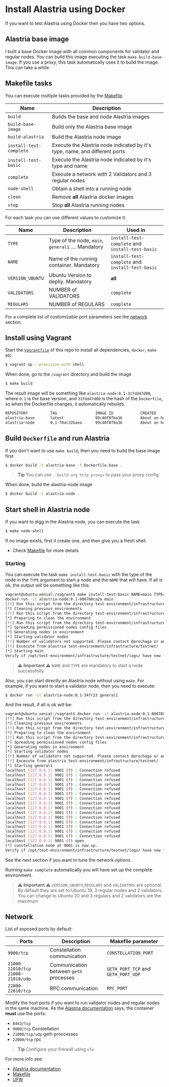 # Install Alastria using Docker
If you want to test Alastria using Docker then you have two options.

## Alastria base image
I built a base Docker image with all common components for validator and regular nodes. You can build this image
executing the task `make build-base-image`. If you use a proxy, this task automatically uses it to build the image.
This can take a while.

## Makefile tasks
You can execute multiple tasks provided by the [Makefile](Makefile).

| **Name**                	| **Description**                                                              	|
|-------------------------	|------------------------------------------------------------------------------	|
| `build`                 	| Builds the base and node Alastria images                                     	|
| `build-base-image`      	| Build only the Alastria base image                                           	|
| `build-alastria`        	| Build the Alastria node image                                                	|
| `install-test-complete` 	| Execute the Alastria node indicated by it's type, name, and different ports 	|
| `install-test-basic`    	| Execute the Alastria node indicated by it's type and name                    	|
| `complete`            	| Execute a network with 2 Validators and 3 regular nodes                   	|
| `node-shell`            	| Obtain a shell into a running node                                           	|
| `clean`                   | Remove **all** Alastria docker images                                         |
| `stop`                    | Stop **all** Alastria running nodes                                           |

For each task you can use different values to customize it:

| **Name** 	            | **Description**                                     	| **Used in**                                      	|
|--------------------	|-----------------------------------------------------	|--------------------------------------------------	|
| `TYPE`   	            | Type of the node, `main`, `general1` .... Mandatory 	| `install-test-complete` and `install-test-basic` 	|
| `NAME`   	            | Name of the running container. Mandatory            	| `install-test-complete` and `install-test-basic` 	|
| `VERSION_UBUNTU`   	| Ubuntu Version to depliy. Mandatory                  	|                       **all**                   	|
| `VALIDATORS`      	| NUMBER of VALIDATORS                               	|  `complete`                                     	|
| `REGULARS   `      	| NUMBER of REGULARS                                	|  `complete`                                     	|

For a complete list of customizable port parameters see the [network](#network) section.


## Install using Vagrant
Start the [`Vagrantfile`](Vagrantfile) of this repo to install all dependencies, `docker`, `make` etc.

```bash
$ vagrant up --provision-with shell
```
When done, go to the `/vagrant` directory and build the image

```bash
$ make build
```
The result image will be something like `alastria-node:0.1-31fdd47d00`, where `0.1` is the base version, and `31fdd47d00` is the
hash of the `Dockerfile`, so when the Dockerfile changes, it automatically rebuilds.

```bash
REPOSITORY          TAG                 IMAGE ID            CREATED             SIZE
alastria-base       latest              99c40f8fba36        About an hour ago   1.97GB
alastria-node       0.1-f0ac32baea      99c40f8fba36        About an hour ago   1.97GB
```

## Build `Dockerfile` and run Alastria
If you don't want to use `make build`, then you need to build the base image first

```bash
$ docker build -t alastria-base -f Dockerfile.base .
```
> **Tip** You can use `--build-arg http_proxy=` to pass your proxy config 

When done, build the alastria-node image
```bash
$ docker build -t alastria-node .
```

## Start shell in Alastria node
If you want to digg in the Alastria node, you can execute the task
```bash
$ make node-shell
```
If no image exists, first it create one, and then give you a fresh shell.
* Check [Makefile](Makefile) for more details

### Starting
You can execute the task `make install-test-basic` with the type of the node in the `TYPE` argument to start a node and the `NAME` that will have. If all is ok, the output will be something like this:
```bash
vagrant@ubuntu-xenial:/vagrant$ make install-test-basic NAME=main TYPE=main
docker run -it alastria-node:0.1-800760ca2a main
[!!] Run this script from the directory test-environment/infrastructure/testnet/
[*] Cleaning previous environments
[!!] Run this script from the directory test-environment/infrastructure/testnet
[*] Preparing to clean the environment
[!!] Run this script from the directory test-environment/infrastructure/testnet/
[*] Spreading permissioned nodes config files
[*] Generating nodes in environment
[*] Starting validator nodes
[!!] Number of validators not supported. Please contact @arochaga or any Alastria member for support
[!!] Excecute from alastria test-environment/infrastructure/testnet/
[*] Starting main
Verify if /opt/test-environment/infrastructure/testnet/logs/ have new files.
```
> :warning: **Important** :warning: `NAME` and `TYPE` are mandatory to start a node successfully

Also, you can start directly an Alastria node without using `make`. For example, if you want to start a validator node, then you need to execute:

```bash
$ docker run -it alastria-node:0.1-34fr23 general1
```
And the result, if all is ok will be:

```bash
vagrant@ubuntu-xenial:/vagrant$ docker run -it alastria-node:0.1-800760ca2a general1
[!!] Run this script from the directory test-environment/infrastructure/testnet/
[*] Cleaning previous environments
[!!] Run this script from the directory test-environment/infrastructure/testnet
[*] Preparing to clean the environment
[!!] Run this script from the directory test-environment/infrastructure/testnet/
[*] Spreading permissioned nodes config files
[*] Generating nodes in environment
[*] Starting validator nodes
[!!] Number of validators not supported. Please contact @arochaga or any Alastria member for support
[!!] Excecute from alastria test-environment/infrastructure/testnet/
[*] Starting general1
localhost [127.0.0.1] 9001 (?) : Connection refused
localhost [127.0.0.1] 9001 (?) : Connection refused
localhost [127.0.0.1] 9001 (?) : Connection refused
localhost [127.0.0.1] 9001 (?) : Connection refused
localhost [127.0.0.1] 9001 (?) : Connection refused
localhost [127.0.0.1] 9001 (?) : Connection refused
localhost [127.0.0.1] 9001 (?) : Connection refused
localhost [127.0.0.1] 9001 (?) : Connection refused
localhost [127.0.0.1] 9001 (?) : Connection refused
localhost [127.0.0.1] 9001 (?) : Connection refused
localhost [127.0.0.1] 9001 (?) : Connection refused
localhost [127.0.0.1] 9001 (?) : Connection refused
localhost [127.0.0.1] 9001 (?) : Connection refused
localhost [127.0.0.1] 9001 (?) : Connection refused
localhost [127.0.0.1] 9001 (?) : Connection refused
localhost [127.0.0.1] 9001 (?) open
[*] constellation node at 9001 is now up.
Verify if /opt/test-environment/infrastructure/testnet/logs/ have new files.
```
See the next section if you want to tune the network options.

Running ```make complete``` automatically you will have set up the complete environment. 
> :warning: **Important** :warning: `VERSION_UBUNTU`,`REGULARS` and `VALIDATORS` are optional. By default they are set to Ubuntu 18, 3 regular nodes and 2 validators. You can change to Ubuntu 20 and 3 regulars and 2 validators are the maximum

## Network
List of exposed ports by default:


| **Ports**                            	| **Description**                          	| **Makefile parameter**               	|
|--------------------------------------	|------------------------------------------	|--------------------------------------	|
| `9000/tcp`                           	| Constellation communication              	| `CONSTELLATION_PORT`                 	|
| `21000-21010/tcp`  `21000-21010/udp` 	| Communication between `geth`  processes  	| `GETH_PORT_TCP`  and `GETH_PORT_UDP` 	|
| `22000-22010/tcp`                    	| RPC communication                        	| `RPC_PORT`                           	|

Modify the host ports if you want to run validator nodes and regular nodes in the same machine. As the [Alastria documentation](https://github.com/alastria/alastria-node#requisitos-del-sistema) says, the container **must** use
the ports:
* `8443/tcp`
* `9000/tcp` Constellation
* `21000/tcp/udp` geth proccesses
* `22000/tcp` rpc
> **Tip** Configure your firewall using `ufw`

For more info see:
* [Alastria documentation](https://github.com/alastria/alastria-node#requisitos-del-sistema)
* [Makefile](Makefile)
* [UFW](https://help.ubuntu.com/community/UFW)
